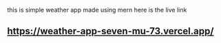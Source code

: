 this is simple weather app made using mern 
here is the live link 
## https://weather-app-seven-mu-73.vercel.app/
